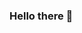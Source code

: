 ### Hello there 👋
<!-- 
![](https://github-profile-summary-cards.vercel.app/api/cards/profile-details?username=YoannDeb&theme=monokai) -->

<!--
**YoannDeb/YoannDeb** is a ✨ _special_ ✨ repository because its `README.md` (this file) appears on your GitHub profile.

Here are some ideas to get you started:

- 🔭 I’m currently working on ...
- 🌱 I’m currently learning ...
- 👯 I’m looking to collaborate on ...
- 🤔 I’m looking for help with ...
- 💬 Ask me about ...
- 📫 How to reach me: ...
- 😄 Pronouns: ...
- ⚡ Fun fact: ...
-->
